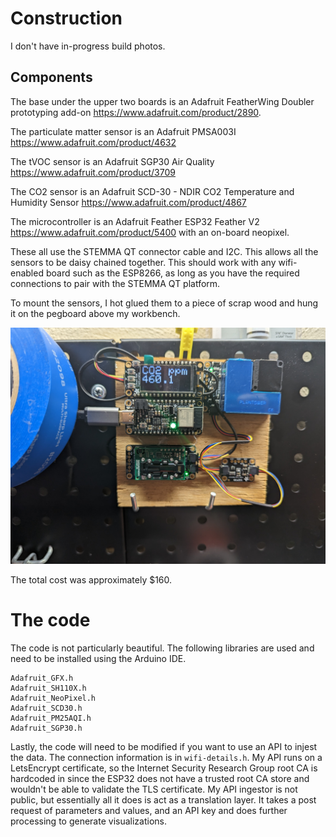 # Construction

I don't have in-progress build photos.

## Components
The base under the upper two boards is an Adafruit FeatherWing Doubler prototyping add-on https://www.adafruit.com/product/2890.

The particulate matter sensor is an Adafruit PMSA003I https://www.adafruit.com/product/4632

The tVOC sensor is an Adafruit SGP30 Air Quality https://www.adafruit.com/product/3709 

The CO2 sensor is an Adafruit SCD-30 - NDIR CO2 Temperature and Humidity Sensor https://www.adafruit.com/product/4867 

The microcontroller is an Adafruit Feather ESP32 Feather V2 https://www.adafruit.com/product/5400 with an on-board neopixel.

These all use the STEMMA QT connector cable and I2C. This allows all the sensors to be daisy chained together. This should work with any wifi-enabled board such as the ESP8266, as long as you have the required connections to pair with the STEMMA QT platform.

To mount the sensors, I hot glued them to a piece of scrap wood and hung it on the pegboard above my workbench.

![The sensors assembled on a wooden base and mounted on the wall](images/sensor_assembled.jpg)

The total cost was approximately $160.

# The code

The code is not particularly beautiful.
The following libraries are used and need to be installed using the Arduino IDE.

```
Adafruit_GFX.h
Adafruit_SH110X.h
Adafruit_NeoPixel.h
Adafruit_SCD30.h
Adafruit_PM25AQI.h
Adafruit_SGP30.h
```

Lastly, the code will need to be modified if you want to use an API to injest the data. The connection information is in `wifi-details.h`. My API runs on a LetsEncrypt certificate, so the Internet Security Research Group root CA is hardcoded in since the ESP32 does not have a trusted root CA store and wouldn't be able to validate the TLS certificate. My API ingestor is not public, but essentially all it does is act as a translation layer. It takes a post request of parameters and values, and an API key and does further processing to generate visualizations.